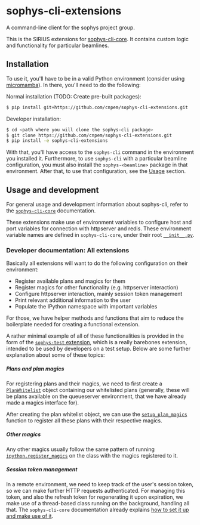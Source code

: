 # sophys-cli-extensions

A command-line client for the sophys project group.

This is the SIRIUS extensions for [sophys-cli-core](https://github.com/cnpem/sophys-cli-core). It contains custom logic and functionality for particular beamlines.

## Installation

To use it, you'll have to be in a valid Python environment (consider using [micromamba](https://mamba.readthedocs.io/en/latest/user_guide/micromamba.html)). In there, you'll need to do the following:

Normal installation (TODO: Create pre-built packages):

```bash
$ pip install git+https://github.com/cnpem/sophys-cli-extensions.git
```

Developer installation:

```bash
$ cd <path where you will clone the sophys-cli package>
$ git clone https://github.com/cnpem/sophys-cli-extensions.git
$ pip install -e sophys-cli-extensions
```

With that, you'll have access to the `sophys-cli` command in the environment you installed it. Furthermore, to use `sophys-cli` with a particular beamline configuration, you must also install the `sophys-<beamline>` package in that environment. After that, to use that configuration, see the [Usage](#usage) section.

## Usage and development

For general usage and development information about sophys-cli, refer to the [`sophys-cli-core`](https://github.com/cnpem/sophys-cli-core?tab=readme-ov-file#usage) documentation.

These extensions make use of environment variables to configure host and port variables for connection with httpserver and redis. These environment variable names are defined in `sophys-cli-core`, under their root [`__init__.py`](https://github.com/cnpem/sophys-cli-core/blob/main/src/sophys/cli/core/__init__.py).

### Developer documentation: All extensions

Basically all extensions will want to do the following configuration on their environment:

- Register available plans and magics for them
- Register magics for other functionality (e.g. httpserver interaction)
- Configure httpserver interaction, mainly session token management
- Print relevant additional information to the user
- Populate the IPython namespace with important variables

For those, we have helper methods and functions that aim to reduce the boilerplate needed for creating a functional extension.

A rather minimal example of all of these functionalities is provided in the form of the [`sophys-test` extension](./src/sophys/cli/extensions/test/__init__.py), which is a really barebones extension, intended to be used by developers on a test setup. Below are some further explanation about some of these topics:

##### Plans and plan magics

For registering plans and their magics, we need to first create a [`PlanWhitelist`](https://github.com/cnpem/sophys-cli-core/blob/5d2581dfc13bf214b1e4bb684cdc189522814446/src/sophys/cli/core/magics/plan_magics.py#L466) object containing our whitelisted plans (generally, these will be plans available on the queueserver environment, that we have already made a magics interface for).

After creating the plan whitelist object, we can use the [`setup_plan_magics`](https://github.com/cnpem/sophys-cli-core/blob/5d2581dfc13bf214b1e4bb684cdc189522814446/src/sophys/cli/core/magics/__init__.py#L144) function to register all these plans with their respective magics.

##### Other magics

Any other magics usually follow the same pattern of running [`ipython.register_magics`](https://ipython.readthedocs.io/en/stable/api/generated/IPython.core.magic.html#IPython.core.magic.MagicsManager.register) on the class with the magics registered to it.

##### Session token management

In a remote environment, we need to keep track of the user's session token, so we can make further HTTP requests authenticated. For managing this token, and also the refresh token for regenerating it upon expiration, we make use of a thread-based class running on the background, handling all that. The `sophys-cli-core` documentation already explains [how to set it up and make use of it](https://github.com/cnpem/sophys-cli-core/tree/main?tab=readme-ov-file#communicating-with-httpserver).
